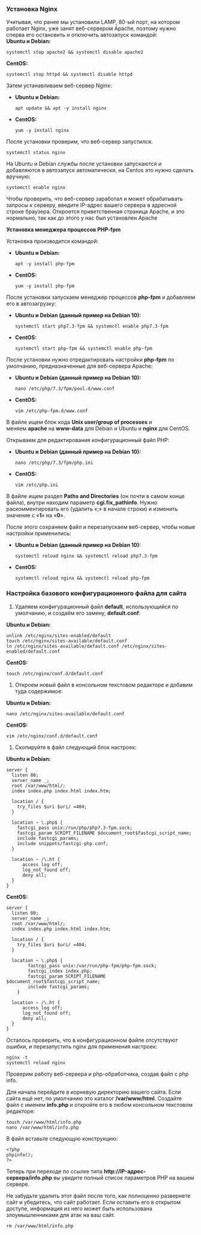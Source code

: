 ### **Установка Nginx**

Учитывая, что ранее мы установили LAMP, 80-ый порт, на котором работает Nginx, уже занят веб-сервером Apache, поэтому нужно сперва его остановить и отключить автозапуск командой:  
**Ubuntu и Debian:**  

```
systemctl stop apache2 && systemctl disable apache2
```

**CentOS:**

```
systemctl stop httpd && systemctl disable httpd
```

Затем устанавливаем веб-сервер Nginx:

-   **Ubuntu и Debian:**
    
    ```
    apt update && apt -y install nginx
    ```
    
-   **CentOS:**
    
    ```
    yum -y install nginx
    ```
    

После установки проверим, что веб-сервер запустился. 

```
systemctl status nginx
```

На Ubuntu и Debian службы после установки запускаются и добавляются в автозапуск автоматически, на Centos это нужно сделать вручную:  

```
systemctl enable nginx
```

Чтобы проверить, что веб-сервер заработал и может обрабатывать запросы к серверу, введите IP-адрес вашего сервера в адресной строке браузера. Откроется приветственная страница Apache, и это нормально, так как до этого у нас был установлен Apache  
  
**Установка менеджера процессов PHP-fpm**  
  
Установка производится командой:

-   **Ubuntu и Debian:**
    
    ```
    apt -y install php-fpm
    ```
    
-   **CentOS:**
    
    ```
    yum -y install php-fpm
    ```
    

После установки запускаем менеджер процессов **php-fpm** и добавляем его в автозагрузку:

-   **Ubuntu и Debian (данный пример на Debian 10):**
    
    ```
    systemctl start php7.3-fpm && systemctl enable php7.3-fpm
    ```
    
-   **CentOS:**
    
    ```
    systemctl start php-fpm && systemctl enable php-fpm
    ```
    

После установки нужно отредактировать настройки **php-fpm** по умолчанию, предназначенные для веб-сервера Apache:

-   **Ubuntu и Debian (данный пример на Debian 10):**
    
    ```
    nano /etc/php/7.3/fpm/pool.d/www.conf
    ```
    
-   **CentOS:**
    
    ```
    vim /etc/php-fpm.d/www.conf
    ```
    

В файле ищем блок кода **Unix user/group of processes** и меняем **apache** на **www-data** для Debian и Ubuntu и **nginx** для CentOS.

Открываем для редактирования конфигурационный файл PHP:

-   **Ubuntu и Debian (данный пример на Debian 10):**
    
    ```
    nano /etc/php/7.3/fpm/php.ini
    ```
    
-   **CentOS:**
    
    ```
    vim /etc/php.ini
    ```
    

В файле ищем раздел **Paths and Directories** (он почти в самом конце файла), внутри находим параметр **cgi.fix_pathinfo**. Нужно раскомментировать его (удалить «;» в начале строки) и изменить значение с «**1**» на «**0**».

После этого сохраняем файл и перезапускаем веб-сервер, чтобы новые настройки применились:

-   **Ubuntu и Debian (данный пример на Debian 10):**
    
    ```
    systemctl reload nginx && systemctl reload php7.3-fpm
    ```
    
-   **CentOS:**
    
    ```
    systemctl reload nginx && systemctl reload php-fpm
    ```
    

### **Настройка базового конфигурационного файла для сайта**

1.  Удаляем конфигурационный файл **default**, использующийся по умолчанию, и создаём его замену, **default.conf**:

**Ubuntu и Debian:**

```
unlink /etc/nginx/sites-enabled/default
touch /etc/nginx/sites-available/default.conf
ln /etc/nginx/sites-available/default.conf /etc/nginx/sites-enabled/default.conf
```

**CentOS:**

```
touch /etc/nginx/conf.d/default.conf
```

1.  Откроем новый файл в консольном текстовом редакторе и добавим туда содержимое:

**Ubuntu и Debian:**

```
nano /etc/nginx/sites-available/default.conf
```

**CentOS:**

```
vim /etc/nginx/conf.d/default.conf
```

1.  Скопируйте в файл следующий блок настроек:

**Ubuntu и Debian:**

```
server {
  listen 80;
  server_name _;
  root /var/www/html/;
  index index.php index.html index.htm;

  location / {
    try_files $uri $uri/ =404;
  }

  location ~ \.php$ {
    fastcgi_pass unix:/run/php/php7.3-fpm.sock;
    fastcgi_param SCRIPT_FILENAME $document_root$fastcgi_script_name;
    include fastcgi_params;
    include snippets/fastcgi-php.conf;
  }

  location ~ /\.ht {
      access_log off;
      log_not_found off;
      deny all;
  }
}
```

**CentOS:**

```
server {
  listen 80;
  server_name _;
  root /var/www/html/;
  index index.php index.html index.htm;

  location / {
    try_files $uri $uri/ =404;
  }

  location ~ \.php$ {
        fastcgi_pass unix:/var/run/php-fpm/php-fpm.sock;
        fastcgi_index index.php;
        fastcgi_param SCRIPT_FILENAME $document_root$fastcgi_script_name;
        include fastcgi_params;
    }

  location ~ /\.ht {
      access_log off;
      log_not_found off;
      deny all;
  }
}
```

Осталось проверить, что в конфигурационном файле отсутствуют ошибки, и перезапустить nginx для применения настроек:

```
nginx -t
systemctl reload nginx
```

Проверим работу веб-сервера и php-обработчика, создав файл с php info.

Для начала перейдите в корневую директорию вашего сайта. Если сайта ещё нет, по умолчанию это каталог **/var/www/html**. Создайте файл с именем **info.php** и откройте его в любом консольном текстовом редакторе:

```
touch /var/www/html/info.php
nano /var/www/html/info.php
```

  
В файл вставьте следующую конструкцию:

```
<?php
phpinfo();
?>
```

Теперь при переходе по ссылке типа **http://IP-адрес-сервера/info.php** вы увидите полный список параметров PHP на вашем сервере.

Не забудьте удалить этот файл после того, как полноценно развернете сайт и убедитесь, что сайт работает. Если оставить его в открытом доступе, информация из него может быть использована злоумышленниками для атак на ваш сайт.

```
rm /var/www/html/info.php
```